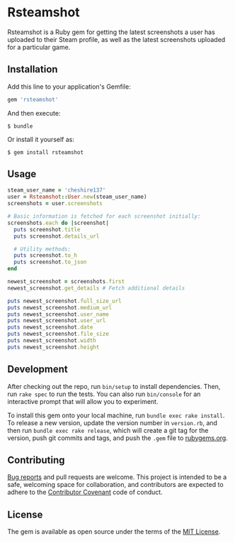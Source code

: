 # Rsteamshot

Rsteamshot is a Ruby gem for getting the latest screenshots a user has uploaded to their Steam profile, as well as the latest screenshots uploaded for a particular game.

## Installation

Add this line to your application's Gemfile:

```ruby
gem 'rsteamshot'
```

And then execute:

    $ bundle

Or install it yourself as:

    $ gem install rsteamshot

## Usage

```ruby
steam_user_name = 'cheshire137'
user = Rsteamshot::User.new(steam_user_name)
screenshots = user.screenshots

# Basic information is fetched for each screenshot initially:
screenshots.each do |screenshot|
  puts screenshot.title
  puts screenshot.details_url

  # Utility methods:
  puts screenshot.to_h
  puts screenshot.to_json
end

newest_screenshot = screenshots.first
newest_screenshot.get_details # Fetch additional details

puts newest_screenshot.full_size_url
puts newest_screenshot.medium_url
puts newest_screenshot.user_name
puts newest_screenshot.user_url
puts newest_screenshot.date
puts newest_screenshot.file_size
puts newest_screenshot.width
puts newest_screenshot.height
```

## Development

After checking out the repo, run `bin/setup` to install dependencies. Then, run `rake spec` to run the tests. You can also run `bin/console` for an interactive prompt that will allow you to experiment.

To install this gem onto your local machine, run `bundle exec rake install`. To release a new version, update the version number in `version.rb`, and then run `bundle exec rake release`, which will create a git tag for the version, push git commits and tags, and push the `.gem` file to [rubygems.org](https://rubygems.org).

## Contributing

[Bug reports](https://github.com/cheshire137/rsteamshot/issues) and pull requests are welcome. This project is intended to be a safe, welcoming space for collaboration, and contributors are expected to adhere to the [Contributor Covenant](http://contributor-covenant.org) code of conduct.

## License

The gem is available as open source under the terms of the [MIT License](http://opensource.org/licenses/MIT).
